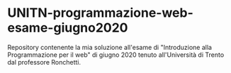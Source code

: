 # UNITN-programmazione-web-esame-giugno2020
Repository contenente la mia soluzione all'esame di "Introduzione alla Programmazione per il web" di giugno 2020 tenuto all'Università di Trento dal professore Ronchetti.
